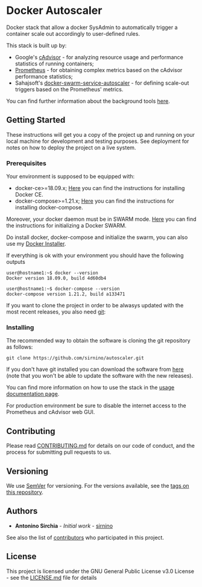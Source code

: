 # Docker Autoscaler

Docker stack that allow a docker SysAdmin to automatically trigger a container scale out accordingly to user-defined rules.

This stack is built up by:

* Google's [cAdvisor](https://github.com/google/cadvisor) - for analyzing resource usage and performance statistics of running containers;
* [Prometheus](https://prometheus.io/) - for obtaining complex metrics based on the cAdvisor performance statistics;
* Sahajsoft's [docker-swarm-service-autoscaler](https://github.com/sahajsoft/docker-swarm-service-autoscaler) - for defining scale-out triggers based on the Prometheus' metrics.

You can find further information about the background tools [here](docs/background.md).

## Getting Started

These instructions will get you a copy of the project up and running on your local machine for development and testing purposes. See deployment for notes on how to deploy the project on a live system.

### Prerequisites

Your environment is supposed to be equipped with:

* docker-ce>=18.09.x; [Here](https://docs.docker.com/install/) you can find the instructions for installing Docker CE.
* docker-compose>=1.21.x; [Here](https://docs.docker.com/compose/install/) you can find the instructions for installing docker-compose.

Moreover, your docker daemon must be in SWARM mode. [Here](https://docs.docker.com/engine/swarm/swarm-tutorial/) you can find the instructions for initializing a Docker SWARM.

Do install docker, docker-compose and initialize the swarm, you can also use my [Docker Installer](https://github.com/sirnino/docker-installer).

If everything is ok with your environment you should have the following outputs

```
user@hostname1:~$ docker --version
Docker version 18.09.0, build 4d60db4
```

```
user@hostname1:~$ docker-compose --version
docker-compose version 1.21.2, build a133471
```

If you want to clone the project in order to be alwasys updated with the most recent releases, you also need [git](https://git-scm.com/downloads):

### Installing

The recommended way to obtain the software is cloning the git repository as follows:

```
git clone https://github.com/sirnino/autoscaler.git
```

If you don't have git installed you can download the software from [here](https://github.com/sirnino/autoscaler/archive/master.zip) (note that you won't be able to update the software with the new releases).

You can find more information on how to use the stack in the [usage documentation page](docs/usage.md).

For production environment be sure to disable the internet access to the Prometheus and cAdvisor web GUI.


## Contributing

Please read [CONTRIBUTING.md](CONTRIBUTING.md) for details on our code of conduct, and the process for submitting pull requests to us.

## Versioning

We use [SemVer](http://semver.org/) for versioning. For the versions available, see the [tags on this repository](https://github.com/sirnino/autoscaler/tags). 

## Authors

* **Antonino Sirchia** - *Initial work* - [sirnino](https://github.com/sirnino)

See also the list of [contributors](https://github.com/sirnino/autoscaler/graphs/contributors) who participated in this project.

## License

This project is licensed under the GNU General Public License v3.0 License - see the [LICENSE.md](LICENSE.md) file for details
